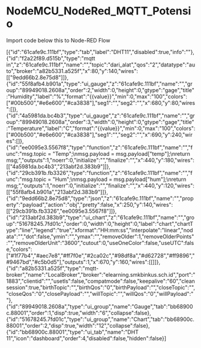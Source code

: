 # NodeMCU_NodeRed_MQTT_Potensio
Import code below this to Node-RED Flow

[{"id":"61cafe9c.111bf","type":"tab","label":"DHT11","disabled":true,"info":""},{"id":"f2a22f89.d515b","type":"mqtt in","z":"61cafe9c.111bf","name":"","topic":"dari_alat","qos":"2","datatype":"auto","broker":"a82b5331.a525f","x":80,"y":140,"wires":[["9edd66b2.8e75d8"]]},{"id":"55f8afb4.b901a","type":"ui_gauge","z":"61cafe9c.111bf","name":"","group":"89949018.2608a","order":2,"width":0,"height":0,"gtype":"gage","title":"Humidity","label":"%","format":"{{value}}","min":0,"max":"100","colors":["#00b500","#e6e600","#ca3838"],"seg1":"","seg2":"","x":680,"y":80,"wires":[]},{"id":"4a5981da.bc4b3","type":"ui_gauge","z":"61cafe9c.111bf","name":"","group":"89949018.2608a","order":3,"width":0,"height":0,"gtype":"gage","title":"Temperature","label":"C","format":"{{value}}","min":0,"max":"100","colors":["#00b500","#e6e600","#ca3838"],"seg1":"","seg2":"","x":690,"y":240,"wires":[]},{"id":"ee0095e3.5567f8","type":"function","z":"61cafe9c.111bf","name":"","func":"msg.topic = \"Temp\";\nmsg.payload =  msg.payload[\"temp\"];\nreturn msg;","outputs":1,"noerr":0,"initialize":"","finalize":"","x":440,"y":180,"wires":[["4a5981da.bc4b3","213abf2d.383b9"]]},{"id":"29cb391b.fb3326","type":"function","z":"61cafe9c.111bf","name":"","func":"msg.topic = \"Hum\";\nmsg.payload =  msg.payload[\"hum\"];\nreturn msg;","outputs":1,"noerr":0,"initialize":"","finalize":"","x":440,"y":120,"wires":[["55f8afb4.b901a","213abf2d.383b9"]]},{"id":"9edd66b2.8e75d8","type":"json","z":"61cafe9c.111bf","name":"","property":"payload","action":"obj","pretty":false,"x":250,"y":140,"wires":[["29cb391b.fb3326","ee0095e3.5567f8"]]},{"id":"213abf2d.383b9","type":"ui_chart","z":"61cafe9c.111bf","name":"","group":"51678245.7fd01c","order":0,"width":0,"height":0,"label":"chart","chartType":"line","legend":"true","xformat":"HH:mm:ss","interpolate":"linear","nodata":"","dot":false,"ymin":"","ymax":"","removeOlder":1,"removeOlderPoints":"","removeOlderUnit":"3600","cutout":0,"useOneColor":false,"useUTC":false,"colors":["#1f77b4","#aec7e8","#ff7f0e","#2ca02c","#98df8a","#d62728","#ff9896","#9467bd","#c5b0d5"],"outputs":1,"x":670,"y":160,"wires":[[]]},{"id":"a82b5331.a525f","type":"mqtt-broker","name":"LocalBroker","broker":"elearning.smkbinkus.sch.id","port":"1883","clientid":"","usetls":false,"compatmode":false,"keepalive":"60","cleansession":true,"birthTopic":"","birthQos":"0","birthPayload":"","closeTopic":"","closeQos":"0","closePayload":"","willTopic":"","willQos":"0","willPayload":""},{"id":"89949018.2608a","type":"ui_group","name":"Gauge","tab":"bb68900c.88001","order":1,"disp":true,"width":"6","collapse":false},{"id":"51678245.7fd01c","type":"ui_group","name":"Chart","tab":"bb68900c.88001","order":2,"disp":true,"width":"12","collapse":false},{"id":"bb68900c.88001","type":"ui_tab","name":"DHT 11","icon":"dashboard","order":4,"disabled":false,"hidden":false}]

